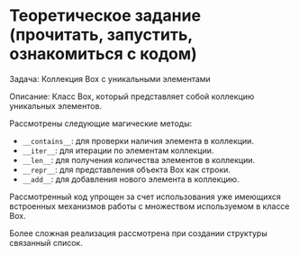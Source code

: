 # Теоретическое задание (прочитать, запустить, ознакомиться с кодом)

Задача: Коллекция Box с уникальными элементами

Описание: Класс Box, который представляет собой коллекцию уникальных элементов. 

Рассмотрены следующие магические методы:

* `__contains__`: для проверки наличия элемента в коллекции.
* `__iter__`: для итерации по элементам коллекции.
* `__len__`: для получения количества элементов в коллекции.
* `__repr__`: для представления объекта Box как строки.
* `__add__`: для добавления нового элемента в коллекцию.

Рассмотренный код упрощен за счет использования уже имеющихся встроенных механизмов работы с множеством используемом в классе Box.

Более сложная реализация рассмотрена при создании структуры связанный список.

